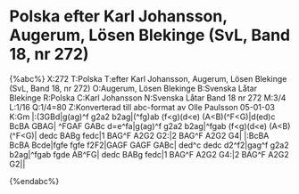 # Polska efter Karl Johansson, Augerum, Lösen Blekinge (SvL, Band 18, nr 272)

{%abc%}
X:272
T:Polska
T:efter Karl Johansson, Augerum, Lösen Blekinge (SvL, Band 18, nr 272)
O:Augerum, Lösen Blekinge
B:Svenska Låtar Blekinge
R:Polska
C:Karl Johansson
N:Svenska Låtar Band 18 nr 272
M:3/4
L:1/16
Q:1/4=80
Z:Konverterad till abc-format av  Olle Paulsson 05-01-03
K:Gm
|:(3GBd|g(ag)^f g2a2 b2ag|(^fg)ab (f<g)(d<e) (A<B)(^F<G)|d(ed)c BcBA GBAG|
^FGAF GABc d=e^fa|g(ag)^f g2a2 b2ag|^fgab (f<g)(d<e) (A<B)(^F<G)|
dedc BABg fedc|1 BAG^F A2G2 G2:|2 BAG^F A2G2 G4|
|:BcBA BcBA Bcde|fgfe fgfe f2F2|GAGF GAGF GABc|
ded^c dedc d2^f2|gag^f g2a2 b2ag|^fgab fgde AB^FG|
dedc BABg fedc|1 BAG^F A2G2 G4:|2 BAG^F A2G2 G2||


{%endabc%}

